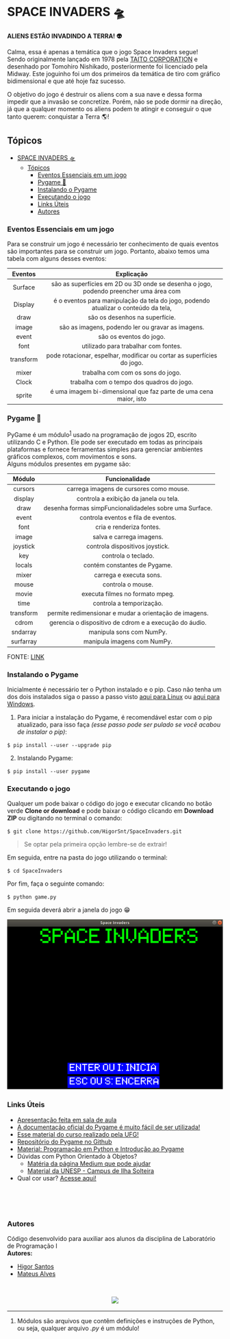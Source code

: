 # SPACE INVADERS 🛸

**ALIENS ESTÃO INVADINDO A TERRA! :alien:**

Calma, essa é apenas a temática que o jogo Space Invaders segue!  
Sendo originalmente lançado em 1978 pela [TAITO CORPORATION](https://www.taito.com/) e desenhado por Tomohiro Nishikado, posteriormente foi licenciado pela Midway. Este joguinho foi um dos primeiros da temática de tiro com gráfico bidimensional e que até hoje faz sucesso.  

O objetivo do jogo é destruir os aliens com a sua nave e dessa forma impedir que a invasão se concretize. Porém, não se pode dormir na direção, já que a qualquer momento os aliens podem te atingir e conseguir o que tanto querem: conquistar a Terra 🌎!

## Tópicos

- [SPACE INVADERS 🛸](#space-invaders-%f0%9f%9b%b8)
  - [Tópicos](#t%c3%b3picos)
    - [Eventos Essenciais em um jogo](#eventos-essenciais-em-um-jogo)
    - [Pygame 🐍](#pygame-%f0%9f%90%8d)
    - [Instalando o Pygame](#instalando-o-pygame)
    - [Executando o jogo](#executando-o-jogo)
    - [Links Úteis](#links-%c3%9ateis)
    - [Autores](#autores)

### Eventos Essenciais em um jogo

Para se construir um jogo é necessário ter conhecimento de quais eventos são importantes para se construir um jogo. Portanto, abaixo temos uma tabela com alguns desses eventos:

|        Eventos                   |                           Explicação                                                 |
|:--------------------------------:|:------------------------------------------------------------------------------------:|
|               Surface            |são as superfícies em 2D ou 3D onde se desenha o jogo, podendo preencher uma área com ||                                  |  uma cor ou mudar a cor da superfície dependendo da posição, e outros recursos como  ||                                  |   transparência.                                                                     |
|               Display            |é o eventos para manipulação da tela do jogo, podendo atualizar o conteúdo da tela,   ||                                  |  retornar a superfície que representa a tela ou configurar o tamanho da tela.        |
|               draw               |                 são os desenhos na superfície.                                       |
|               image              |        são as imagens, podendo ler ou gravar as imagens.                             |
|               event              |                    são os eventos do jogo.                                           |
|               font               |                 utilizado para trabalhar com fontes.                                 |
|               transform          |        pode rotacionar, espelhar, modificar ou cortar as superfícies do jogo.        |
|               mixer              |                     trabalha com com os sons do jogo.                                |
|               Clock              |                     trabalha com o tempo dos quadros do jogo.                        |
|               sprite             |é uma imagem bi-dimensional que faz parte de uma cena maior, isto                     ||                                  |é, os componentes que aparecem no jogo. Podendo se dividir em Sprite e Group, a classe||                                  |Group serve para agrupar vários Sprites.                                             |

### Pygame 🐍

PyGame é um módulo<sup>[1](#footnote-1)</sup> usado na programação de jogos 2D, escrito utilizando C e Python. Ele pode ser executado em todas as principais plataformas e fornece ferramentas simples para gerenciar ambientes gráficos complexos, com movimentos e sons.  
Alguns módulos presentes em pygame são:  


|            Módulo                |               Funcionalidade                                    |
|:--------------------------------:|:---------------------------------------------------------------:|
|               cursors            |            carrega imagens de cursores como mouse.              |
|               display            |             controla a exibição da janela ou tela.              |
|                draw              |           desenha formas simpFuncionalidadeles sobre uma Surface.             |
|                event             |              controla eventos e fila de eventos.                |
|                font              |                    cria e renderiza fontes.                     |
|                image             |                    salva e carrega imagens.                     |
|              joystick            |             controla dispositivos joystick.                     |
|                 key              |                       controla o teclado.                       |
|                locals            |                contém constantes de Pygame.                     |
|                mixer             |                     carrega e executa sons.                     |
|                mouse             |                       controla o mouse.                         |
|               movie              |                executa filmes no formato mpeg.                  |
|                time              |                     controla a temporização.                    |
|             transform            |    permite redimensionar e mudar a orientação de imagens.       |
|               cdrom              |    gerencia o dispositivo de cdrom e a execução do áudio.       |
|              sndarray            |                    manipula sons com NumPy.                     |
|             surfarray            |                   manipula imagens com NumPy.                   |


FONTE: [LINK](http://www.labtime.ufg.br/cgames/pdf/CProgPy_Pygame.pdf)

### Instalando o Pygame

Inicialmente é necessário ter o Python instalado e o pip. Caso não tenha um dos dois instalados siga o passo a passo visto [aqui para Linux](https://python.org.br/instalacao-linux/) ou [aqui para Windows](https://python.org.br/instalacao-windows/).

1. Para iniciar a instalação do Pygame, é recomendável estar com o pip atualizado, para isso faça _(esse passo pode ser pulado se você acabou de instalar o pip)_:

```
$ pip install --user --upgrade pip 
```

2. Instalando Pygame:

```
$ pip install --user pygame
```

### Executando o jogo

Qualquer um pode baixar o código do jogo e executar clicando no botão verde **Clone or download** e pode baixar o código clicando em **Download ZIP** ou digitando no terminal o comando:

```
$ git clone https://github.com/HigorSnt/SpaceInvaders.git
```

> Se optar pela primeira opção lembre-se de extrair!

Em seguida, entre na pasta do jogo utilizando o terminal:

```
$ cd SpaceInvaders
```

Por fim, faça o seguinte comando:

```
$ python game.py
```

Em seguida deverá abrir a janela do jogo 😁

<p align="center">
    <img src="images/tela_inicial.png">
</p>

### Links Úteis

* [Apresentação feita em sala de aula](https://docs.google.com/presentation/d/17zlx3HSecMyiAkZ4KWEEa_797A9hyfjCF2dA1NOeEss/edit?usp=sharing)
* [A documentação oficial do Pygame é muito fácil de ser utilizada!](https://www.pygame.org/docs/)
* [Esse material do curso realizado pela UFG!](http://www.labtime.ufg.br/cgames/pdf/CProgPy_Pygame.pdf)
* [Repositório do Pygame no Github](https://github.com/pygame/pygame)
* [Material: Programação em Python e Introdução ao Pygame](http://www.dainf.ct.utfpr.edu.br/petcoce/wp-content/uploads/2013/09/document.pdf)
* Dúvidas com Python Orientado à Objetos?
    * [Matéria da página Medium que pode ajudar](https://medium.com/@nicolasbontempo/programando-python-orientado-a-objetos-d0069b2f1eb5)
    * [Material da UNESP - Campus de Ilha Solteira](https://www.dcc.ufrj.br/~fabiom/mab225/pythonoo.pdf)
 * Qual cor usar? [Acesse aqui!](http://www.erikasarti.com/html/tabela-cores/)

</br>
</br>
</br>

### Autores

Código desenvolvido para auxiliar aos alunos da disciplina de Laboratório de Programação I  
**Autores:**  
* [Higor Santos](https://github.com/HigorSnt)  
* [Mateus Alves](https://github.com/mateustranquilino)

</br>

<p align="center">
  <img src="http://alumni.computacao.ufcg.edu.br/static/logica/images/logo.png"/>
</p>

_________________________________________________
1. <a name="footnote-1"></a> Módulos são arquivos que contêm definições e instruções de Python, ou seja, qualquer arquivo _.py_ é um módulo!
